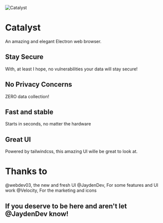 ![Catalyst](https://assets.scratch.mit.edu/get_image/.%2E/5f862fc2a8ea0c3d2b20ace2ac25ebb1.svg)
# Catalyst
An amazing and elegant Electron web browser.
## Stay Secure
With, at least I hope, no vulnerabilities your data will stay secure!
## No Privacy Concerns
ZERO data collection!
## Fast and stable
Starts in seconds, no matter the hardware
## Great UI
Powered by tailwindcss, this amazing UI wille be great to look at.
# Thanks to
@webdev03, the new and fresh UI
@JaydenDev, For some features and UI work
@Velocity, For the marketing and icons
## If you deserve to be here and aren't let @JaydenDev know!

